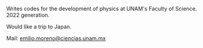 Writes codes for the development of physics at UNAM's Faculty of Science.
2022 generation.

Would like a trip to Japan.

Mail: emilio.moreno@ciencias.unam.mx
